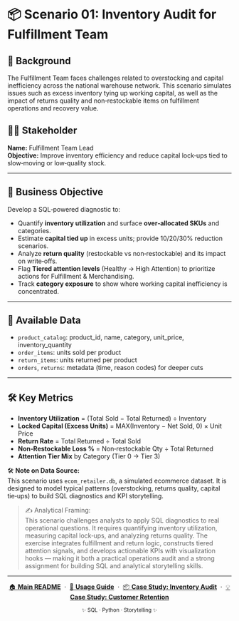 # 📦 Scenario 01: Inventory Audit for Fulfillment Team

## 🧭 Background

The Fulfillment Team faces challenges related to overstocking and capital inefficiency across the national warehouse network. This scenario simulates issues such as excess inventory tying up working capital, as well as the impact of returns quality and non‑restockable items on fulfillment operations and recovery value.

## 🧑‍💼 Stakeholder

**Name:** Fulfillment Team Lead  
**Objective:** Improve inventory efficiency and reduce capital lock‑ups tied to slow‑moving or low‑quality stock.

---

## 🎯 Business Objective

Develop a SQL‑powered diagnostic to:

- Quantify **inventory utilization** and surface **over‑allocated SKUs** and categories.
- Estimate **capital tied up** in excess units; provide 10/20/30% reduction scenarios.
- Analyze **return quality** (restockable vs non‑restockable) and its impact on write‑offs.
- Flag **Tiered attention levels** (Healthy → High Attention) to prioritize actions for Fulfillment & Merchandising.
- Track **category exposure** to show where working capital inefficiency is concentrated.

---

## 🧩 Available Data

- `product_catalog`: product_id, name, category, unit_price, inventory_quantity  
- `order_items`: units sold per product  
- `return_items`: units returned per product  
- `orders`, `returns`: metadata (time, reason codes) for deeper cuts

---

## 🛠️ Key Metrics

- **Inventory Utilization** = (Total Sold − Total Returned) ÷ Inventory  
- **Locked Capital (Excess Units)** = MAX(Inventory − Net Sold, 0) × Unit Price  
- **Return Rate** = Total Returned ÷ Total Sold  
- **Non‑Restockable Loss %** = Non‑restockable Qty ÷ Total Returned  
- **Attention Tier Mix** by Category (Tier 0 → Tier 3)

🛠 **Note on Data Source:**  
This scenario uses `ecom_retailer.db`, a simulated ecommerce dataset. It is designed to model typical patterns (overstocking, returns quality, capital tie‑ups) to build SQL diagnostics and KPI storytelling.

>✍️ Analytical Framing:  
This scenario challenges analysts to apply SQL diagnostics to real operational questions. It requires quantifying inventory utilization, measuring capital lock‑ups, and analyzing returns quality. The exercise integrates fulfillment and return logic, constructs tiered attention signals, and develops actionable KPIs with visualization hooks — making it both a practical operations audit and a strong assignment for building SQL and analytical storytelling skills.

---

<p align="center">
  <a href="../README.md">🏠 <b>Main README</b></a>
  &nbsp;·&nbsp;
  <a href="../USAGE.md">📖 <b>Usage Guide</b></a>
  &nbsp;·&nbsp;
  <a href="./story_01_portfolio_readme.md">📦 <b>Case Study: Inventory Audit</b></a>
  &nbsp;·&nbsp;
  <a href="../story_02_customer_retention_snapshot/story_02_portfolio_readme.md">💡 <b>Case Study: Customer Retention</b></a>
</p>

<p align="center">
  <sub>✨ SQL · Python · Storytelling ✨</sub>
</p>